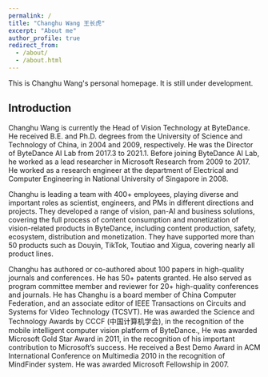 ```yaml
---
permalink: /
title: "Changhu Wang 王长虎"
excerpt: "About me"
author_profile: true
redirect_from: 
  - /about/
  - /about.html
---
```


This is Changhu Wang's personal homepage. It is still under development.

## Introduction

Changhu Wang is currently the Head of Vision Technology at ByteDance. He received B.E. and Ph.D. degrees from the University of Science and Technology of China, in 2004 and 2009, respectively. He was the Director of ByteDance AI Lab from 2017.3 to 2021.1. Before joining ByteDance AI Lab, he worked as a lead researcher in Microsoft Research from 2009 to 2017. He worked as a research engineer at the department of Electrical and Computer Engineering in National University of Singapore in 2008.

Changhu is leading a team with 400+ employees, playing diverse and important roles as scientist, engineers, and PMs in different directions and projects. They developed a range of vision, pan-AI and business solutions, covering the full process of content consumption and monetization of vision-related products in ByteDance, including content production, safety, ecosystem, distribution and monetization. They have supported more than 50 products such as Douyin, TikTok, Toutiao and Xigua, covering nearly all product lines. 

Changhu has authored or co-authored about 100 papers in high-quality journals and conferences. He has 50+ patents granted. He also served as program committee member and reviewer for 20+ high-quality conferences and journals. He has Changhu is a board member of China Computer Federation, and an associate editor of IEEE Transactions on Circuits and Systems for Video Technology (TCSVT). He was awarded the Science and Technology Awards by CCCF (中国计算机学会), in the recognition of the mobile intelligent computer vision platform of ByteDance., He was awarded Microsoft Gold Star Award in 2011, in the recognition of his important contribution to Microsoft’s success. He received a Best Demo Award in ACM International Conference on Multimedia 2010 in the recognition of MindFinder system. He was awarded Microsoft Fellowship in 2007.


